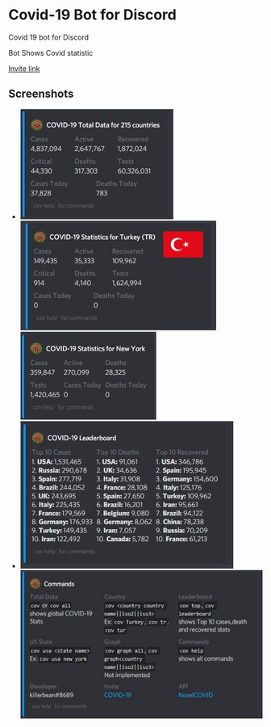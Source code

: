 # Covid-19 Bot for Discord
Covid 19 bot for Discord

Bot Shows Covid statistic

[Invite link](https://discord.com/api/oauth2/authorize?client_id=700693230093598730&permissions=75776&scope=bot)

## Screenshots
- ![Image all](/pic/all.jpg) ![Image country](/pic/country.jpg) ![Image state](/pic/state.jpg) 
- ![Image top](/pic/leaderboard.jpg)  ![Image help](/pic/helpmenu.jpg)
